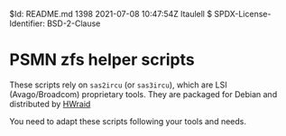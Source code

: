  $Id: README.md 1398 2021-07-08 10:47:54Z ltaulell $
 SPDX-License-Identifier: BSD-2-Clause

# PSMN zfs helper scripts

These scripts rely on ``sas2ircu`` (or ``sas3ircu``), which are LSI (Avago/Broadcom) proprietary tools. They are packaged for Debian and distributed by [HWraid](https://hwraid.le-vert.net/)

You need to adapt these scripts following your tools and needs.
